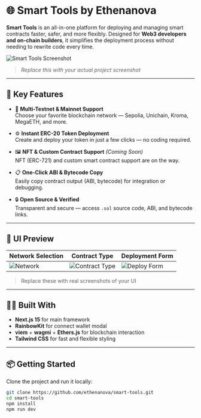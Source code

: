 # 🌐 Smart Tools by Ethenanova

**Smart Tools** is an all-in-one platform for deploying and managing smart contracts faster, safer, and more flexibly. Designed for **Web3 developers and on-chain builders**, it simplifies the deployment process without needing to rewrite code every time.

![Smart Tools Screenshot](./public/preview.png)

> _Replace this with your actual project screenshot_

---

## 🚀 Key Features

- 🔗 **Multi-Testnet & Mainnet Support**  
  Choose your favorite blockchain network — Sepolia, Unichain, Kroma, MegaETH, and more.

- ⚙️ **Instant ERC-20 Token Deployment**  
  Create and deploy your token in just a few clicks — no coding required.

- 🖼️ **NFT & Custom Contract Support** _(Coming Soon)_  
  NFT (ERC-721) and custom smart contract support are on the way.

- 📋 **One-Click ABI & Bytecode Copy**  
  Easily copy contract output (ABI, bytecode) for integration or debugging.

- 🔒 **Open Source & Verified**  
  Transparent and secure — access `.sol` source code, ABI, and bytecode links.

---

## 📸 UI Preview

| Network Selection                   | Contract Type                                   | Deployment Form                        |
| ----------------------------------- | ----------------------------------------------- | -------------------------------------- |
| ![Network](./public/ui-network.png) | ![Contract Type](./public/ui-contract-type.png) | ![Deploy Form](./public/ui-deploy.png) |

> Replace these with real screenshots of your UI

---

## 🧑‍💻 Built With

- **Next.js 15** for main framework
- **RainbowKit** for connect wallet modal
- **viem** + **wagmi** + **Ethers.js** for blockchain interaction
- **Tailwind CSS** for fast and flexible styling

---

## 📦 Getting Started

Clone the project and run it locally:

```bash
git clone https://github.com/ethenanova/smart-tools.git
cd smart-tools
npm install
npm run dev
```
